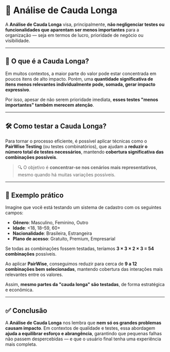 # 🐍 Análise de Cauda Longa

A **Análise de Cauda Longa** visa, principalmente, **não negligenciar testes ou funcionalidades que aparentam ser menos importantes** para a organização — seja em termos de lucro, prioridade de negócio ou visibilidade.

---

## 🎯 O que é a Cauda Longa?

Em muitos contextos, a maior parte do valor pode estar concentrada em poucos itens de alto impacto. Porém, uma **quantidade significativa de itens menos relevantes individualmente pode, somada, gerar impacto expressivo**.

Por isso, apesar de não serem prioridade imediata, **esses testes "menos importantes" também merecem atenção**.

---

## 🛠️ Como testar a Cauda Longa?

Para tornar o processo eficiente, é possível aplicar técnicas como o **PairWise Testing** (ou testes combinatórios), que ajudam a **reduzir o número total de testes necessários**, mantendo **cobertura significativa das combinações possíveis**.

> 🔍 O objetivo é **concentrar-se nos cenários mais representativos**, mesmo quando há muitas variações possíveis.

---

## 🧪 Exemplo prático

Imagine que você está testando um sistema de cadastro com os seguintes campos:

- **Gênero**: Masculino, Feminino, Outro  
- **Idade**: <18, 18–59, 60+  
- **Nacionalidade**: Brasileira, Estrangeira  
- **Plano de acesso**: Gratuito, Premium, Empresarial

Se todas as combinações fossem testadas, teríamos **3 × 3 × 2 × 3 = 54 combinações** possíveis.

Ao aplicar **PairWise**, conseguimos reduzir para cerca de **9 a 12 combinações bem selecionadas**, mantendo cobertura das interações mais relevantes entre os valores.

Assim, **mesmo partes da "cauda longa" são testadas**, de forma estratégica e econômica.

---

## ✅ Conclusão

A **Análise de Cauda Longa** nos lembra que **nem só os grandes problemas causam impacto**. Em contextos de qualidade e testes, essa abordagem **ajuda a equilibrar esforço e abrangência**, garantindo que pequenas falhas não passem despercebidas — e que o usuário final tenha uma experiência mais completa.
